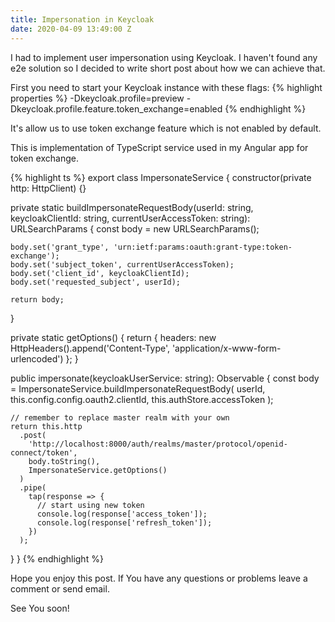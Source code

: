 ```yaml
---
title: Impersonation in Keycloak
date: 2020-04-09 13:49:00 Z
---
```


I had to implement user impersonation using Keycloak. I haven't found any e2e solution so I decided to write short post about how we can achieve that.

First you need to start your Keycloak instance with these flags:
{% highlight properties %}
-Dkeycloak.profile=preview -Dkeycloak.profile.feature.token_exchange=enabled
{% endhighlight %}

It's allow us to use token exchange feature which is not enabled by default.




This is implementation of TypeScript service used in my Angular app for token exchange.

{% highlight ts %}
export class ImpersonateService {
  constructor(private http: HttpClient) {}

  private static buildImpersonateRequestBody(userId: string, keycloakClientId: string, currentUserAccessToken: string): URLSearchParams {
    const body = new URLSearchParams();

    body.set('grant_type', 'urn:ietf:params:oauth:grant-type:token-exchange');
    body.set('subject_token', currentUserAccessToken);
    body.set('client_id', keycloakClientId);
    body.set('requested_subject', userId);

    return body;
  }

  private static getOptions() {
    return {
      headers: new HttpHeaders().append('Content-Type', 'application/x-www-form-urlencoded')
    };
  }

  public impersonate(keycloakUserService: string): Observable<any> {
    const body = ImpersonateService.buildImpersonateRequestBody(
      userId,
      this.config.config.oauth2.clientId,
      this.authStore.accessToken
    );

    // remember to replace master realm with your own
    return this.http
      .post(
        'http://localhost:8000/auth/realms/master/protocol/openid-connect/token',
        body.toString(),
        ImpersonateService.getOptions()
      )
      .pipe(
        tap(response => {
          // start using new token
          console.log(response['access_token']);
          console.log(response['refresh_token']);
        })
      );
  }
}
{% endhighlight %}








Hope you enjoy this post. If You have any questions or problems leave a comment or send email.

See You soon!